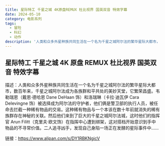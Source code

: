 ```yaml
---
title: 星际特工 千星之城 4K原盘REMUX 杜比视界 国英双音 特效字幕
date: 2024-05-10
category: 电影系列
tags:
  - 冒险
  - 科幻
  - 动作
description: '人类和众多外星种族共同生活在一个名为千星之城阿尔法的繁华星际大都市，数百年来，千星之城阿尔法成为各族群和平共处的美妙天堂，它繁荣昌盛。韦勒瑞恩（戴恩·德哈恩 Dane DeHaan 饰）和洛瑞琳（卡拉·迪瓦伊 Cara Delevingne 饰）被选择成为阿尔法的守护者，他们俩是警卫部的执行人员，被任命去拦截一种稀有物品的交易。这种稀有物品与一个本该在数十年前就消失的稀有族群存在神秘的关联。然后他们来到了巨大的千星之城阿尔法城，这时他们的指挥官 Arun Filitt（克里夫·欧文饰）在指挥中心遭到绑架，这对搭档开始意识到手中物品的不寻常价值。二人追寻凶手，发现自己身陷一场正在发酵的星际事件中……'
---
```


## 星际特工 千星之城 4K 原盘 REMUX 杜比视界 国英双音 特效字幕

描述：人类和众多外星种族共同生活在一个名为千星之城阿尔法的繁华星际大都市，数百年来，千星之城阿尔法成为各族群和平共处的美妙天堂，它繁荣昌盛。韦勒瑞恩（戴恩·德哈恩 Dane DeHaan 饰）和洛瑞琳（卡拉·迪瓦伊 Cara Delevingne 饰）被选择成为阿尔法的守护者，他们俩是警卫部的执行人员，被任命去拦截一种稀有物品的交易。这种稀有物品与一个本该在数十年前就消失的稀有族群存在神秘的关联。然后他们来到了巨大的千星之城阿尔法城，这时他们的指挥官 Arun Filitt（克里夫·欧文饰）在指挥中心遭到绑架，这对搭档开始意识到手中物品的不寻常价值。二人追寻凶手，发现自己身陷一场正在发酵的星际事件中……

链接：https://www.alipan.com/s/DY1RBKNgicV
